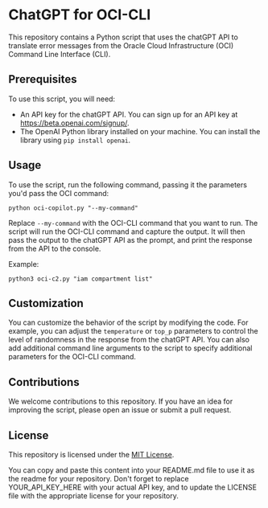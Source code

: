 # ChatGPT for OCI-CLI

This repository contains a Python script that uses the chatGPT API to translate error messages from the Oracle Cloud Infrastructure (OCI) Command Line Interface (CLI).

## Prerequisites

To use this script, you will need:

- An API key for the chatGPT API. You can sign up for an API key at https://beta.openai.com/signup/.
- The OpenAI Python library installed on your machine. You can install the library using `pip install openai`.

## Usage

To use the script, run the following command, passing it the parameters you'd pass the OCI command:

`
python oci-copilot.py "--my-command"
`


Replace `--my-command` with the OCI-CLI command that you want to run. The script will run the OCI-CLI command and capture the output. It will then pass the output to the chatGPT API as the prompt, and print the response from the API to the console.

Example:

`
python3 oci-c2.py "iam compartment list"
`

## Customization

You can customize the behavior of the script by modifying the code. For example, you can adjust the `temperature` or `top_p` parameters to control the level of randomness in the response from the chatGPT API. You can also add additional command line arguments to the script to specify additional parameters for the OCI-CLI command.

## Contributions

We welcome contributions to this repository. If you have an idea for improving the script, please open an issue or submit a pull request.

## License

This repository is licensed under the [MIT License](LICENSE).


You can copy and paste this content into your README.md file to use it as the readme for your repository. Don't forget to replace YOUR_API_KEY_HERE with your actual API key, and to update the LICENSE file with the appropriate license for your repository.